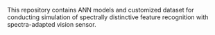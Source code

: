 This repository contains ANN models and customized dataset for conducting simulation of spectrally distinctive feature recognition with spectra-adapted vision sensor. 

